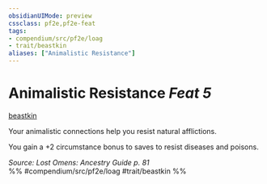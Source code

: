 ```yaml
---
obsidianUIMode: preview
cssclass: pf2e,pf2e-feat
tags:
- compendium/src/pf2e/loag
- trait/beastkin
aliases: ["Animalistic Resistance"]
---
```

# Animalistic Resistance  *Feat 5*  
[beastkin](beastkin-loag.md "Beastkin Ancestry & Heritage Trait")  


Your animalistic connections help you resist natural afflictions.

You gain a +2 circumstance bonus to saves to resist diseases and poisons.

*Source: Lost Omens: Ancestry Guide p. 81*  
%% #compendium/src/pf2e/loag #trait/beastkin %%